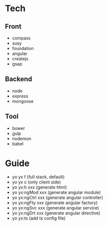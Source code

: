 # Tech

## Front
- compass
- susy
- foundation 
- angular
- createjs
- gsap

## Backend
- node
- express
- mongoose

## Tool
- bower
- gulp
- nodemon
- babel

# Guide
- yo yx f (full stack, default)
- yo yx c (only client side)
- yo yx:h xxx (generate html)
- yo yx:ngMod xxx (generate angular module)
- yo yx:ngCtrl xxx (generate angular controller)
- yo yx:ngFty xxx (generate angular factory)
- yo yx:ngSvc xxx (generate angular service)
- yo yx:ngDrt xxx (generate angular directive)
- yo yx:ts (add ts config file)
